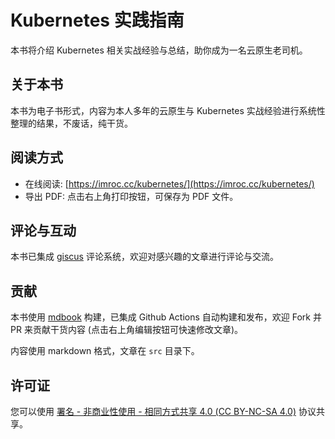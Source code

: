 # Kubernetes 实践指南

本书将介绍 Kubernetes 相关实战经验与总结，助你成为一名云原生老司机。

## 关于本书

本书为电子书形式，内容为本人多年的云原生与 Kubernetes 实战经验进行系统性整理的结果，不废话，纯干货。

## 阅读方式

* 在线阅读: [https://imroc.cc/kubernetes/](https://imroc.cc/kubernetes/)
* 导出 PDF: 点击右上角打印按钮，可保存为 PDF 文件。

## 评论与互动

本书已集成 [giscus](https://giscus.app/zh-CN) 评论系统，欢迎对感兴趣的文章进行评论与交流。

## 贡献

本书使用 [mdbook](https://rust-lang.github.io/mdBook/) 构建，已集成 Github Actions 自动构建和发布，欢迎 Fork 并 PR 来贡献干货内容 (点击右上角编辑按钮可快速修改文章)。

内容使用 markdown 格式，文章在 `src` 目录下。

## 许可证

您可以使用 [署名 - 非商业性使用 - 相同方式共享 4.0 (CC BY-NC-SA 4.0)](https://creativecommons.org/licenses/by-nc-sa/4.0/deed.zh) 协议共享。
